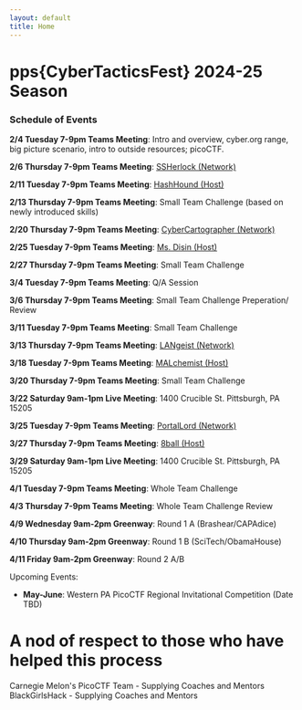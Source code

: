 ```yaml
---
layout: default
title: Home
---
```


# pps{CyberTacticsFest} 2024-25 Season

### Schedule of Events

**2/4 Tuesday 7-9pm Teams Meeting**: Intro and overview, cyber.org range, big picture scenario, intro to outside resources; picoCTF.

**2/6 Thursday 7-9pm Teams Meeting**: [SSHerlock (Network)](./classes/SSHerlock/SSHerlock)     
    
**2/11 Tuesday 7-9pm Teams Meeting**: [HashHound (Host)](./classes/HashHound/HashHound)    
    
**2/13 Thursday 7-9pm Teams Meeting**: Small Team Challenge (based on newly introduced skills)

**2/20 Thursday 7-9pm Teams Meeting**: [CyberCartographer (Network)](./classes/CyberCartographer/CyberCartographer)

**2/25 Tuesday 7-9pm Teams Meeting**: [Ms. Disin (Host)](./classes//MsDisin/MsDisin)    

**2/27 Thursday 7-9pm Teams Meeting**: Small Team Challenge

**3/4 Tuesday 7-9pm Teams Meeting**:   Q/A Session 

**3/6 Thursday 7-9pm Teams Meeting**: Small Team Challenge Preperation/ Review

**3/11 Tuesday 7-9pm Teams Meeting**: Small Team Challenge

**3/13 Thursday 7-9pm Teams Meeting**: [LANgeist (Network)](./classes/LANgeist/LANgeist)

**3/18 Tuesday 7-9pm Teams Meeting**: [MALchemist (Host)](./classes/MALchemist/MALchemist) 

**3/20 Thursday 7-9pm Teams Meeting**: Small Team Challenge

**3/22 Saturday 9am-1pm Live Meeting**: 1400 Crucible St. Pittsburgh, PA 15205

**3/25 Tuesday 7-9pm Teams Meeting**: [PortalLord (Network)](./classes/PortalLord/Portalord)   

**3/27 Thursday 7-9pm Teams Meeting**:  [8ball (Host)](./classes/8ball/8ball)   
    
**3/29 Saturday 9am-1pm Live Meeting**: 1400 Crucible St. Pittsburgh, PA 15205

**4/1 Tuesday 7-9pm Teams Meeting**: Whole Team Challenge

**4/3 Thursday 7-9pm Teams Meeting**: Whole Team Challenge Review   

**4/9 Wednesday 9am-2pm Greenway**: Round 1 A (Brashear/CAPAdice)

**4/10 Thursday 9am-2pm Greenway**: Round 1 B (SciTech/ObamaHouse)

**4/11 Friday 9am-2pm Greenway**: Round 2 A/B 

Upcoming Events:
- **May-June**: Western PA PicoCTF Regional Invitational Competition (Date TBD)

# A nod of respect to those who have helped this process
Carnegie Melon's PicoCTF Team - Supplying Coaches and Mentors
BlackGirlsHack - Supplying Coaches and Mentors
